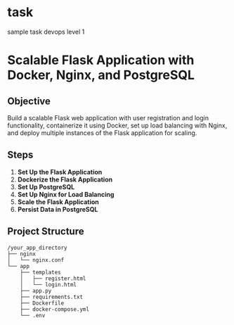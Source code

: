 # task
sample task devops level 1
# Scalable Flask Application with Docker, Nginx, and PostgreSQL

## Objective

Build a scalable Flask web application with user registration and login functionality, containerize it using Docker, set up load balancing with Nginx, and deploy multiple instances of the Flask application for scaling.

## Steps

1. **Set Up the Flask Application**
2. **Dockerize the Flask Application**
3. **Set Up PostgreSQL**
4. **Set Up Nginx for Load Balancing**
5. **Scale the Flask Application**
6. **Persist Data in PostgreSQL**

## Project Structure

```
/your_app_directory
├── nginx
│   └── nginx.conf
└── app
    ├── templates
    │   ├── register.html
    │   └── login.html
    ├── app.py
    ├── requirements.txt
    ├── Dockerfile
    ├── docker-compose.yml
    └── .env

```
